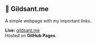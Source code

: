 ## 🔗 Gildsant.me  
A simple webpage with my important links.  

**Live:** [gildsant.me](https://www.gildsant.me)  
Hosted on **GitHub Pages**
